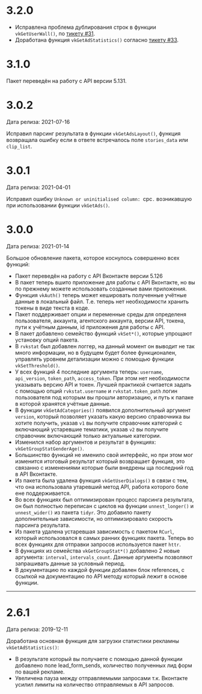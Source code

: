 # 3.2.0

* Исправлена проблема дублирования строк в функции `vkGetUserWall()`, по [тикету #31](https://github.com/selesnow/rvkstat/issues/31).
* Доработана функция `vkGetAdStatistics()` согласно [тикету #33](https://github.com/selesnow/rvkstat/issues/33).

# 3.1.0

Пакет переведён на работу с API версии 5.131.

# 3.0.2

Дата релиза: 2021-07-16

Исправил парсинг результата в функции `vkGetAdsLayout()`, функция возвращала ошибку если в ответе встречалось поле `stories_data` или `clip_list`.

# 3.0.1

Дата релиза: 2021-04-01

Исправил ошибку `Unknown or uninitialised column: `cpc`.` возникавшую при использовании функции `vkGetAds()`.

# 3.0.0

Дата релиза: 2021-01-14

Большое обновление пакета, которое коснулось совершенно всех функций:

* Пакет переведён на работу с API Вконтакте версии 5.126
* В пакет теперь вшито приложение для работы с API Вконтакте, но вы по прежнему можете использовать созданные вами приложения.
* Функция `vkAuth()` теперь может кешировать полученные учётные данные в локальный файл. Т.е. теперь нет необходимости хранить токены в виде текста в коде.
* Пакет поддерживает опции и переменные среды для определеня пользователя, аккаунта, агентского аккаунта, версии API, токена, пути к учётным данным, id приложения для работы с API. 
* В пакет добавлено семейство функций `vkSet*()`, которые упрощают установку опций пакета.
* В `rvkstat` был добавлен логгер, на данный момент он выводит не так много информации, но в будущем будет более функционален, управлять уровнем детализации можно с помощью функции `vkSetThreshold()`.
* У всех функций 4 последние аргумента теперь: `username`, `api_version`, `token_path`, `access_token`. При этом нет необходимости указывать версию API и токен. Лучшей практикой считается задать с помощью опций `rvkstat.username` и `rvkstat.token_path` логин пользователя под которым вы прошли авторизацию, и путь к папаке в которой хранятся учётные данные.
* В функции `vkGetAdCategories()` появился дополнительный аргумент `version`, который позволяет указать какую версию справочника вы хотите получить, указав `v1` вы получите справочник категорий с включающий устаревшие тематики, указав `v2` вы получите справочник включающий только актуальные категории.
* Изменился набор аргументов и результат в функциях: `vkGetGroupStatGenderAge()`.
* Большинство функций не именило свой интерфейс, но при этом мог изменится итоговый результат который возвращает функция, это связанно с изменениями которые были внедрены ща последний год в API Вконтакте.
* Из пакета была удалена функция `vkGetUserDialogs()` в связи с тем, что она использовала утаревший метод API, работа которого боле ене поддерживается. 
* Во всех функциях был оптимизирован процесс парсинга результата, он был полностью переписан с циклов на функции `unnest_longer()` и `unnest_wider()` из пакета `tidyr`. Это добавило пакету дополнительные зависимости, но оптимизировало скорость парсинга результата.
* Из пакета удалена устаревшая зависимость с пакетом `RCurl`, который использовался в самых ранних функциях пакета. Теперь во всех функциях для отправки запросов используется пакет `httr`.
* В функциях из семейства `vkGetGroupStat*()` добавлено 2 новые аргумента: `interval`, `intervals_count`. Данные аргументы позволяют запрашивать данные за условный период.
* В документацию по каждой функции добавлен блок references, с ссылкой на документацию по API методу который лежит в основе функции.

---

# 2.6.1

Дата релиза: 2019-12-11

Доработана основная функция для загрузки статистики рекламны `vkGetAdStatistics()`:

* В результате который вы получаете с помощью данной функции добавлено поле lead_form_sends, количество полученных лид форм по вашей рекламе.
* Увеличена пауза между отправляемыми запросами т.к. Вконтакте усилил лимиты на количество отправляемых в API запросов.